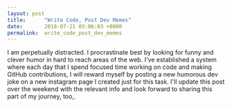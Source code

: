 ```yaml
---
layout: post
title:      "Write Code, Post Dev Memes"
date:       2018-07-21 03:06:03 +0000
permalink:  write_code_post_dev_memes
---
```



I am perpetually distracted. I procrastinate best by looking for funny and clever humor in hard to reach areas of the web. I've established a system where each day that I spend focused time working on code and making GitHub contributions, I will reward myself by posting a new humorous dev joke on a new instagram page I created just for this task. I'll update this post over the weekend with the relevant info and look forward to sharing this part of my journey, too,. 
